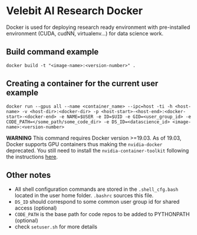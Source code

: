 # Velebit AI Research Docker

Docker is used for deploying research ready environment with pre-installed environment (CUDA, cudNN, virtualenv...) for data science work.

## Build command example

`docker build -t "<image-name>:<version-number>" .`

## Creating a container for the current user example

`docker run --gpus all --name <container_name> --ipc=host -ti -h <host-name> -v <host-dir>:<docker-dir> -p <host-start>-<host-end>:<docker-start>-<docker-end> -e NAME=$USER -e ID=$UID -e GID=<user_group_id> -e CODE_PATH=</some_path/some_code_dir> -e DS_ID=<datascience_id> <image-name>:<version-number>`

**WARNING**
This command requires Docker version >=19.03. As of 19.03, Docker supports GPU containers thus making the `nvidia-docker` deprecated.
You still need to install the `nvidia-container-toolkit` following the instructions [here](https://github.com/NVIDIA/nvidia-docker).


## Other notes

* All shell configuration commands are stored in the `.shell_cfg.bash` located in the user home folder. `.bashrc` sources this file.
* `DS_ID` should correspond to some common user group id for shared access (optional)
* `CODE_PATH` is the base path for code repos to be added to PYTHONPATH (optional)
* check `setuser.sh` for more details
